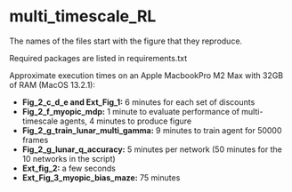 # multi_timescale_RL

The names of the files start with the figure that they reproduce.

Required packages are listed in requirements.txt

Approximate execution times on an Apple MacbookPro M2 Max with 32GB of RAM (MacOS 13.2.1):
- **Fig_2_c_d_e and Ext_Fig_1:** 6 minutes for each set of discounts 
- **Fig_2_f_myopic_mdp:** 1 minute to evaluate performance of multi-timescale agents, 4 minutes to produce figure
- **Fig_2_g_train_lunar_multi_gamma:** 9 minutes to train agent for 50000 frames
- **Fig_2_g_lunar_q_accuracy:** 5 minutes per network (50 minutes for the 10 networks in the script)
- **Ext_fig_2:** a few seconds
- **Ext_Fig_3_myopic_bias_maze:** 75 minutes
